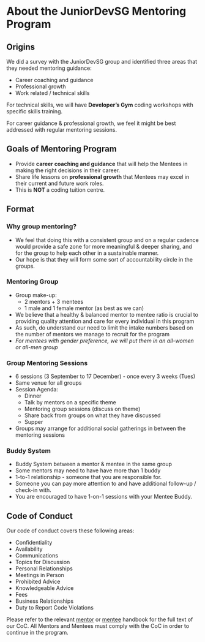 # About the JuniorDevSG Mentoring Program

## Origins

We did a survey with the JuniorDevSG group and identified three areas that they needed mentoring guidance:

- Career coaching and guidance
- Professional growth
- Work related / technical skills

For technical skills, we will have **Developer’s Gym** coding workshops with specific skills training.

For career guidance & professional growth, we feel it might be best addressed with regular mentoring sessions.

## Goals of Mentoring Program

- Provide **career coaching and guidance** that will help the Mentees in making the right decisions in their career.
- Share life lessons on **professional growth** that Mentees may excel in their current and future work roles.
- This is **NOT** a coding tuition centre.

## Format

### Why group mentoring?

- We feel that doing this with a consistent group and on a regular cadence would provide a safe zone for more meaningful & deeper sharing, and for the group to help each other in a sustainable manner.
- Our hope is that they will form some sort of accountability circle in the groups.

### Mentoring Group

- Group make-up: 
	- 2 mentors + 3 mentees
	- 1 male and 1 female mentor (as best as we can)
- We believe that a healthy & balanced mentor to mentee ratio is crucial to providing quality attention and care for every individual in this program
- As such, do understand our need to limit the intake numbers based on the number of mentors we manage to recruit for the program
- *For mentees with gender preference, we will put them in an all-women or all-men group*

### Group Mentoring Sessions

- 6 sessions (3 September to 17 December) - once every 3 weeks (Tues)
- Same venue for all groups
- Session Agenda:
	- Dinner
	- Talk by mentors on a specific theme
	- Mentoring group sessions (discuss on theme)
	- Share back from groups on what they have discussed
	- Supper
- Groups may arrange for additional social gatherings in between the mentoring sessions

### Buddy System

- Buddy System between a mentor & mentee in the same group
- Some mentors may need to have have more than 1 buddy
- 1-to-1 relationship - someone that you are responsible for. 
- Someone you can pay more attention to and have additional follow-up / check-in with.
- You are encouraged to have 1-on-1 sessions with your Mentee Buddy.

## Code of Conduct

Our code of conduct covers these following areas:

- Confidentiality
- Availability
- Communications
- Topics for Discussion
- Personal Relationships
- Meetings in Person
- Prohibited Advice
- Knowledgeable Advice
- Fees
- Business Relationships
- Duty to Report Code Violations

Please refer to the relevant [mentor](./mentors_handbook.md) or [mentee](./mentees_handbook.md) handbook for the full text of our CoC. All Mentors and Mentees must comply with the CoC in order to continue in the program.
